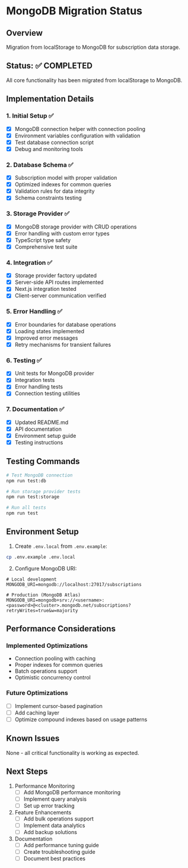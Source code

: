 # MongoDB Migration Status

## Overview
Migration from localStorage to MongoDB for subscription data storage.

## Status: ✅ COMPLETED

All core functionality has been migrated from localStorage to MongoDB.

## Implementation Details

### 1. Initial Setup ✅
- [x] MongoDB connection helper with connection pooling
- [x] Environment variables configuration with validation
- [x] Test database connection script
- [x] Debug and monitoring tools

### 2. Database Schema ✅
- [x] Subscription model with proper validation
- [x] Optimized indexes for common queries
- [x] Validation rules for data integrity
- [x] Schema constraints testing

### 3. Storage Provider ✅
- [x] MongoDB storage provider with CRUD operations
- [x] Error handling with custom error types
- [x] TypeScript type safety
- [x] Comprehensive test suite

### 4. Integration ✅
- [x] Storage provider factory updated
- [x] Server-side API routes implemented
- [x] Next.js integration tested
- [x] Client-server communication verified

### 5. Error Handling ✅
- [x] Error boundaries for database operations
- [x] Loading states implemented
- [x] Improved error messages
- [x] Retry mechanisms for transient failures

### 6. Testing ✅
- [x] Unit tests for MongoDB provider
- [x] Integration tests
- [x] Error handling tests
- [x] Connection testing utilities

### 7. Documentation ✅
- [x] Updated README.md
- [x] API documentation
- [x] Environment setup guide
- [x] Testing instructions

## Testing Commands

```bash
# Test MongoDB connection
npm run test:db

# Run storage provider tests
npm run test:storage

# Run all tests
npm run test
```

## Environment Setup

1. Create `.env.local` from `.env.example`:
```bash
cp .env.example .env.local
```

2. Configure MongoDB URI:
```
# Local development
MONGODB_URI=mongodb://localhost:27017/subscriptions

# Production (MongoDB Atlas)
MONGODB_URI=mongodb+srv://<username>:<password>@<cluster>.mongodb.net/subscriptions?retryWrites=true&w=majority
```

## Performance Considerations

### Implemented Optimizations
- Connection pooling with caching
- Proper indexes for common queries
- Batch operations support
- Optimistic concurrency control

### Future Optimizations
- [ ] Implement cursor-based pagination
- [ ] Add caching layer
- [ ] Optimize compound indexes based on usage patterns

## Known Issues

None - all critical functionality is working as expected.

## Next Steps

1. Performance Monitoring
   - [ ] Add MongoDB performance monitoring
   - [ ] Implement query analysis
   - [ ] Set up error tracking

2. Feature Enhancements
   - [ ] Add bulk operations support
   - [ ] Implement data analytics
   - [ ] Add backup solutions

3. Documentation
   - [ ] Add performance tuning guide
   - [ ] Create troubleshooting guide
   - [ ] Document best practices
